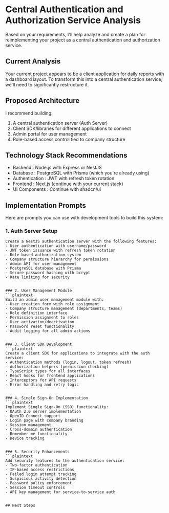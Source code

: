 # Central Authentication and Authorization Service Analysis

Based on your requirements, I'll help analyze and create a plan for reimplementing your project as a central authentication and authorization service.

## Current Analysis

Your current project appears to be a client application for daily reports with a dashboard layout. To transform this into a central authentication service, we'll need to significantly restructure it.

## Proposed Architecture

I recommend building:

1. A central authentication server (Auth Server)
2. Client SDK/libraries for different applications to connect
3. Admin portal for user management
4. Role-based access control tied to company structure

## Technology Stack Recommendations

- Backend : Node.js with Express or NestJS
- Database : PostgreSQL with Prisma (which you're already using)
- Authentication : JWT with refresh token rotation
- Frontend : Next.js (continue with your current stack)
- UI Components : Continue with shadcn/ui

## Implementation Prompts

Here are prompts you can use with development tools to build this system:

### 1. Auth Server Setup

```plaintext
Create a NestJS authentication server with the following features:
- User authentication with username/password
- JWT token issuance with refresh token rotation
- Role-based authorization system
- Company structure hierarchy for permissions
- Admin API for user management
- PostgreSQL database with Prisma
- Secure password hashing with bcrypt
- Rate limiting for security
```

````

### 2. User Management Module
```plaintext
Build an admin user management module with:
- User creation form with role assignment
- Company structure management (departments, teams)
- Role definition interface
- Permission assignment to roles
- User activation/deactivation
- Password reset functionality
- Audit logging for all admin actions
````

````

### 3. Client SDK Development
```plaintext
Create a client SDK for applications to integrate with the auth service:
- Authentication methods (login, logout, token refresh)
- Authorization helpers (permission checking)
- TypeScript types for all interfaces
- React hooks for frontend applications
- Interceptors for API requests
- Error handling and retry logic
````

````

### 4. Single Sign-On Implementation
```plaintext
Implement Single Sign-On (SSO) functionality:
- OAuth 2.0 server implementation
- OpenID Connect support
- Login page with company branding
- Session management
- Cross-domain authentication
- Remember me functionality
- Device tracking
````

````

### 5. Security Enhancements
```plaintext
Add security features to the authentication service:
- Two-factor authentication
- IP-based access restrictions
- Failed login attempt tracking
- Suspicious activity detection
- Password policy enforcement
- Session timeout controls
- API key management for service-to-service auth
````

```

## Next Steps
```

